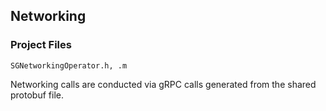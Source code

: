 ## Networking
### Project Files
```
SGNetworkingOperator.h, .m
```
Networking calls are conducted via gRPC calls generated from the shared protobuf file.